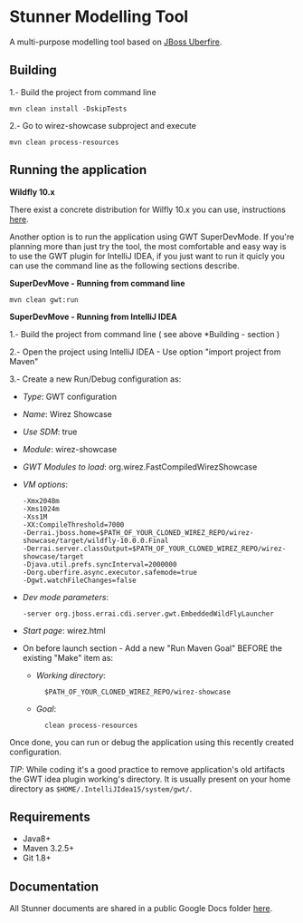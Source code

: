 Stunner Modelling Tool
=======================

A multi-purpose modelling tool based on [JBoss Uberfire](http://www.uberfireframework.org/).                         

Building
--------
1.- Build the project from command line
    
    mvn clean install -DskipTests

2.- Go to wirez-showcase subproject and execute
    
    mvn clean process-resources

Running the application
-----------------------

**Wildfly 10.x**

There exist a concrete distribution for Wilfly 10.x you can use, instructions [here](./wirez-distros/src/main/wildfly8/README.md).

Another option is to run the application using GWT SuperDevMode. If you're planning more than just try the tool, 
the most comfortable and easy way is to use the GWT plugin for IntelliJ IDEA, if you just want to run it quicly you can use the command line as the following sections describe.                                  

**SuperDevMove - Running from command line**                                          

    mvn clean gwt:run

**SuperDevMove - Running from IntelliJ IDEA**                                          

1.- Build the project from command line ( see above *Building  - section )             
  
2.- Open the project using IntelliJ IDEA - Use option "import project from Maven"                 
  
3.- Create a new Run/Debug configuration as:                
  - *Type*: GWT configuration                  
  - *Name*: Wirez Showcase                     
  - *Use SDM*: true                  
  - *Module*: wirez-showcase             
  - *GWT Modules to load*: org.wirez.FastCompiledWirezShowcase             
  - *VM options*: 
        
        -Xmx2048m
        -Xms1024m
        -Xss1M
        -XX:CompileThreshold=7000
        -Derrai.jboss.home=$PATH_OF_YOUR_CLONED_WIREZ_REPO/wirez-showcase/target/wildfly-10.0.0.Final
        -Derrai.server.classOutput=$PATH_OF_YOUR_CLONED_WIREZ_REPO/wirez-showcase/target
        -Djava.util.prefs.syncInterval=2000000
        -Dorg.uberfire.async.executor.safemode=true
        -Dgwt.watchFileChanges=false
                      
  - *Dev mode parameters*: 
        
        -server org.jboss.errai.cdi.server.gwt.EmbeddedWildFlyLauncher
                      
  - *Start page*: wirez.html                  
  
  - On before launch section - Add a new "Run Maven Goal" BEFORE the existing "Make" item as:                
    - *Working directory*: 
        
            $PATH_OF_YOUR_CLONED_WIREZ_REPO/wirez-showcase
                          
    - *Goal*: 
        
            clean process-resources                 
  
Once done, you can run or debug the application using this recently created configuration.                   
  
*TIP*: While coding it's a good practice to remove application's old artifacts the GWT idea plugin working's directory. It is usually present on your home directory as `$HOME/.IntelliJIdea15/system/gwt/`.                        

Requirements
------------
* Java8+          
* Maven 3.2.5+       
* Git 1.8+        

Documentation
-------------

All Stunner documents are shared in a public Google Docs folder [here](https://drive.google.com/open?id=0B5LZ7oQ3Bza2Qk1GY1ZPeEN6Q0E).

